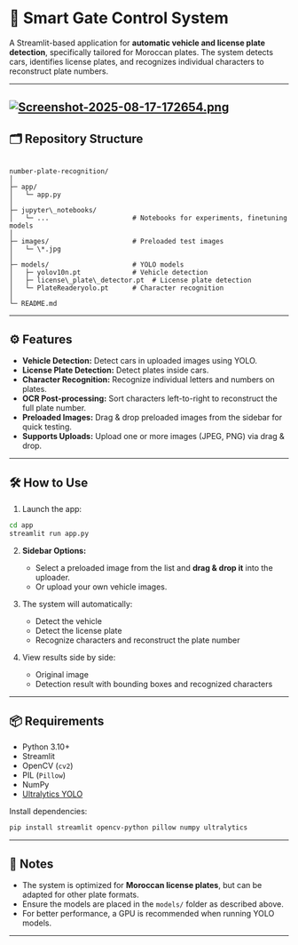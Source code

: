 

# 🚪 Smart Gate Control System

A Streamlit-based application for **automatic vehicle and license plate detection**, specifically tailored for Moroccan plates. The system detects cars, identifies license plates, and recognizes individual characters to reconstruct plate numbers.

---

[![Screenshot-2025-08-17-172654.png](https://i.postimg.cc/c421V4w4/Screenshot-2025-08-17-172654.png)](https://postimg.cc/WhmPZV5Q)
---

## 🗂️ Repository Structure

```

number-plate-recognition/
│
├─ app/
│   └─ app.py                 
│
├─ jupyter\_notebooks/
│   └─ ...                     # Notebooks for experiments, finetuning models
│
├─ images/                     # Preloaded test images
│   └─ \*.jpg
│
├─ models/                     # YOLO models
│   ├─ yolov10n.pt             # Vehicle detection
│   ├─ license\_plate\_detector.pt  # License plate detection
│   └─ PlateReaderyolo.pt      # Character recognition
│
└─ README.md

````

---

## ⚙️ Features

- **Vehicle Detection:** Detect cars in uploaded images using YOLO.
- **License Plate Detection:** Detect plates inside cars.
- **Character Recognition:** Recognize individual letters and numbers on plates.
- **OCR Post-processing:** Sort characters left-to-right to reconstruct the full plate number.
- **Preloaded Images:** Drag & drop preloaded images from the sidebar for quick testing.
- **Supports Uploads:** Upload one or more images (JPEG, PNG) via drag & drop.

---

## 🛠️ How to Use

1. Launch the app:

```bash
cd app
streamlit run app.py
````

2. **Sidebar Options:**

   * Select a preloaded image from the list and **drag & drop it** into the uploader.
   * Or upload your own vehicle images.

3. The system will automatically:

   * Detect the vehicle
   * Detect the license plate
   * Recognize characters and reconstruct the plate number

4. View results side by side:

   * Original image
   * Detection result with bounding boxes and recognized characters

---

## 📦 Requirements

* Python 3.10+
* Streamlit
* OpenCV (`cv2`)
* PIL (`Pillow`)
* NumPy
* [Ultralytics YOLO](https://github.com/ultralytics/ultralytics)

Install dependencies:

```bash
pip install streamlit opencv-python pillow numpy ultralytics
```

---

## 🧪 Notes

* The system is optimized for **Moroccan license plates**, but can be adapted for other plate formats.
* Ensure the models are placed in the `models/` folder as described above.
* For better performance, a GPU is recommended when running YOLO models.

---

